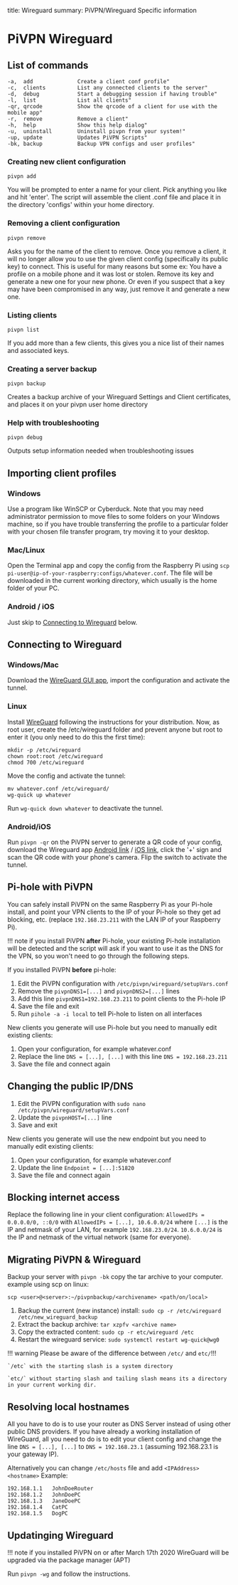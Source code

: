 title: Wireguard
summary: PiVPN/Wireguard Specific information

# PiVPN Wireguard

## List of commands

```
-a,  add              Create a client conf profile"
-c,  clients          List any connected clients to the server"
-d,  debug            Start a debugging session if having trouble"
-l,  list             List all clients"
-qr, qrcode           Show the qrcode of a client for use with the mobile app"
-r,  remove           Remove a client"
-h,  help             Show this help dialog"
-u,  uninstall        Uninstall pivpn from your system!"
-up, update           Updates PiVPN Scripts"
-bk, backup           Backup VPN configs and user profiles"
```

### Creating new client configuration

`pivpn add`

You will be prompted to enter a name for your client. Pick anything you like and hit 'enter'. The script will assemble the client .conf file and place it in the directory 'configs' within your home directory.

### Removing a client configuration

`pivpn remove`

Asks you for the name of the client to remove.  Once you remove a client, it will no longer allow you to use
the given client config (specifically its public key) to connect.  This is useful for many reasons but some ex:
You have a profile on a mobile phone and it was lost or stolen.  Remove its key and generate a new
one for your new phone.  Or even if you suspect that a key may have been compromised in any way,
just remove it and generate a new one.

### Listing clients

`pivpn list`

If you add more than a few clients, this gives you a nice list of their names and associated keys.

### Creating a server backup

`pivpn backup`

Creates a backup archive of your Wireguard Settings and Client certificates, and places it on your pivpn user home directory

### Help with troubleshooting

`pivpn debug`

Outputs setup information needed when troubleshooting issues


## Importing client profiles

### Windows

Use a program like WinSCP or Cyberduck. Note that you may need administrator permission to move files to some folders on your Windows machine, so if you have trouble transferring the profile to a particular folder with your chosen file transfer program, try moving it to your desktop.

### Mac/Linux

Open the Terminal app and copy the config from the Raspberry Pi using `scp pi-user@ip-of-your-raspberry:configs/whatever.conf`. The file will be downloaded in the current working directory, which usually is the home folder of your PC.

### Android / iOS

Just skip to [Connecting to Wireguard](wireguard.md#androidios) below.

## Connecting to Wireguard

### Windows/Mac

Download the [WireGuard GUI app](https://www.wireguard.com/install/), import the configuration and activate the tunnel.

### Linux

Install [WireGuard](https://www.wireguard.com/install/) following the instructions for your distribution. Now, as root user, create the /etc/wireguard folder and prevent anyone but root to enter it (you only need to do this the first time):
```
mkdir -p /etc/wireguard
chown root:root /etc/wireguard
chmod 700 /etc/wireguard
```
Move the config and activate the tunnel:
```
mv whatever.conf /etc/wireguard/
wg-quick up whatever
```
Run `wg-quick down whatever` to deactivate the tunnel.

### Android/iOS

Run `pivpn -qr` on the PiVPN server to generate a QR code of your config, download the Wireguard app [Android link](https://play.google.com/store/apps/details?id=com.wireguard.android) / [iOS link](https://apps.apple.com/it/app/wireguard/id1441195209), click the '+' sign and scan the QR code with your phone's camera. Flip the switch to activate the tunnel.

## Pi-hole with PiVPN

You can safely install PiVPN on the same Raspberry Pi as your Pi-hole install, and point your VPN clients to the IP of your Pi-hole so they get ad blocking, etc. (replace `192.168.23.211` with the LAN IP of your Raspberry Pi).

!!! note
    if you install PiVPN **after** Pi-hole, your existing Pi-hole installation will be detected and the script will ask if you want to use it as the DNS for the VPN, so you won't need to go through the following steps.

If you installed PiVPN **before** pi-hole:

1. Edit the PiVPN configuration with `/etc/pivpn/wireguard/setupVars.conf`
2. Remove the `pivpnDNS1=[...]` and `pivpnDNS2=[...]` lines
3. Add this line `pivpnDNS1=192.168.23.211` to point clients to the Pi-hole IP
4. Save the file and exit
5. Run `pihole -a -i local` to tell Pi-hole to listen on all interfaces

New clients you generate will use Pi-hole but you need to manually edit existing clients:

1. Open your configuration, for example whatever.conf
2. Replace the line `DNS = [...], [...]` with this line `DNS = 192.168.23.211`
4. Save the file and connect again


## Changing the public IP/DNS

1. Edit the PiVPN configuration with `sudo nano /etc/pivpn/wireguard/setupVars.conf`
2. Update the `pivpnHOST=[...]` line
3. Save and exit

New clients you generate will use the new endpoint but you need to manually edit existing clients:

1. Open your configuration, for example whatever.conf
2. Update the line `Endpoint = [...]:51820`
3. Save the file and connect again

## Blocking internet access

Replace the following line in your client configuration: `AllowedIPs = 0.0.0.0/0, ::0/0` with `AllowedIPs = [...], 10.6.0.0/24` where `[...]` is the IP and netmask of your LAN, for example `192.168.23.0/24`. `10.6.0.0/24` is the IP and netmask of the virtual network (same for everyone).

## Migrating PiVPN & Wireguard

Backup your server with `pivpn -bk`
copy the tar archive to your computer.
example using scp on linux:

`scp <user>@<server>:~/pivpnbackup/<archivename> <path/on/local>`

1. Backup the current (new instance) install: `sudo cp -r /etc/wireguard /etc/new_wireguard_backup`  
2. Extract the backup archive: `tar xzpfv <archive name>`  
3. Copy the extracted content: `sudo cp -r etc/wireguard /etc`  
4. Restart the wireguard service: `sudo systemctl restart wg-quick@wg0`  

!!! warning
    Please be aware of the difference between `/etc/` and `etc/`!!!

    `/etc` with the starting slash is a system directory

    `etc/` without starting slash and tailing slash means its a directory in your current working dir.  

## Resolving local hostnames


All you have to do is to use your router as DNS Server instead of using other public DNS providers.
If you have already a working installation of WireGuard, all you need to do is to edit your client config and change the line `DNS = [...], [...]` to `DNS = 192.168.23.1` (assuming 192.168.23.1 is your gateway IP).

Alternatively you can change `/etc/hosts` file and add `<IPAddress> <hostname>`
Example:
```
192.168.1.1   JohnDoeRouter
192.168.1.2   JohnDoePC
192.168.1.3   JaneDoePC
192.168.1.4   CatPC
192.168.1.5   DogPC
```

## Updatinging Wireguard


!!! note
    if you installed PiVPN on or after March 17th 2020 WireGuard will be upgraded via the package manager (APT)

Run `pivpn -wg` and follow the instructions.
